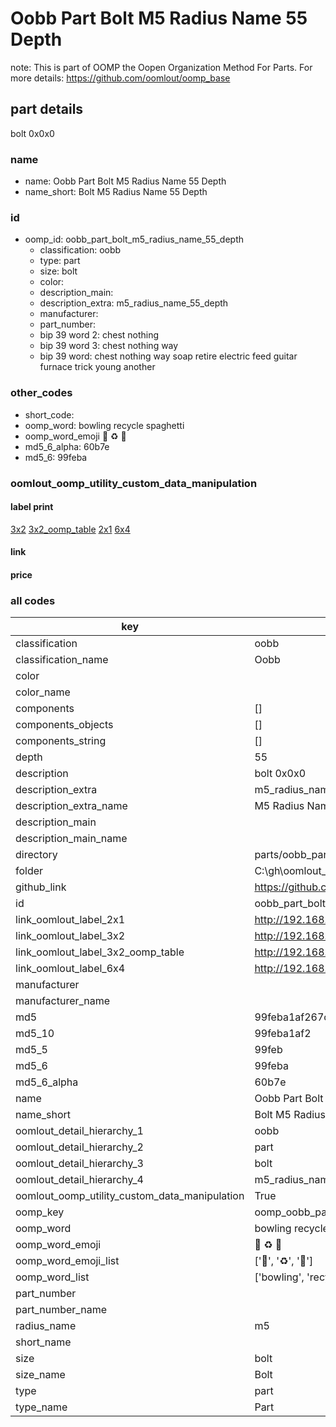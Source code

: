 # Oobb Part Bolt M5 Radius Name 55 Depth  

note: This is part of OOMP the Oopen Organization Method For Parts. For more details: https://github.com/oomlout/oomp_base

##  part details
  



bolt 0x0x0



### name
* name: Oobb Part Bolt M5 Radius Name 55 Depth
* name_short: Bolt M5 Radius Name 55 Depth
### id
* oomp_id: oobb_part_bolt_m5_radius_name_55_depth
  * classification: oobb
  * type: part
  * size: bolt
  * color: 
  * description_main: 
  * description_extra: m5_radius_name_55_depth
  * manufacturer: 
  * part_number: 
  * bip 39 word 2: chest nothing
  * bip 39 word 3: chest nothing way
  * bip 39 word: chest nothing way soap retire electric feed guitar furnace trick young another

### other_codes
* short_code: 
* oomp_word: bowling recycle spaghetti
* oomp_word_emoji :bowling: :recycle: :spaghetti:
* md5_6_alpha: 60b7e
* md5_6: 99feba






### oomlout_oomp_utility_custom_data_manipulation
#### label print
[3x2](http://192.168.1.245:1112/?label=oomp%2060b7e)
[3x2_oomp_table](http://192.168.1.108:1112/?label=oomp%2060b7e)
[2x1](http://192.168.1.242:1112/?label=oomp%2060b7e)
[6x4](http://192.168.1.55:1112/?label=oomp%2060b7e)    

#### link

                              

#### price







### all codes 
| key | value |  
| --- | --- |  
| classification | oobb |  
| classification_name | Oobb |  
| color |  |  
| color_name |  |  
| components | [] |  
| components_objects | [] |  
| components_string | [] |  
| depth | 55 |  
| description | bolt 0x0x0 |  
| description_extra | m5_radius_name_55_depth |  
| description_extra_name | M5 Radius Name 55 Depth |  
| description_main |  |  
| description_main_name |  |  
| directory | parts/oobb_part_bolt_m5_radius_name_55_depth |  
| folder | C:\gh\oomlout_oobb_version_4_generated_parts\parts\oobb_part_bolt_m5_radius_name_55_depth |  
| github_link | https://github.com/oomlout/oomlout_oomp_part_src/tree/main/parts/oobb_part_bolt_m5_radius_name_55_depth |  
| id | oobb_part_bolt_m5_radius_name_55_depth |  
| link_oomlout_label_2x1 | http://192.168.1.242:1112/?label=oomp%2060b7e |  
| link_oomlout_label_3x2 | http://192.168.1.245:1112/?label=oomp%2060b7e |  
| link_oomlout_label_3x2_oomp_table | http://192.168.1.108:1112/?label=oomp%2060b7e |  
| link_oomlout_label_6x4 | http://192.168.1.55:1112/?label=oomp%2060b7e |  
| manufacturer |  |  
| manufacturer_name |  |  
| md5 | 99feba1af267ca951ddbfcdbf025b13c |  
| md5_10 | 99feba1af2 |  
| md5_5 | 99feb |  
| md5_6 | 99feba |  
| md5_6_alpha | 60b7e |  
| name | Oobb Part Bolt M5 Radius Name 55 Depth |  
| name_short | Bolt M5 Radius Name 55 Depth |  
| oomlout_detail_hierarchy_1 | oobb |  
| oomlout_detail_hierarchy_2 | part |  
| oomlout_detail_hierarchy_3 | bolt |  
| oomlout_detail_hierarchy_4 | m5_radius_name_55_depth |  
| oomlout_oomp_utility_custom_data_manipulation | True |  
| oomp_key | oomp_oobb_part_bolt_m5_radius_name_55_depth |  
| oomp_word | bowling recycle spaghetti |  
| oomp_word_emoji | :bowling: :recycle: :spaghetti: |  
| oomp_word_emoji_list | [':bowling:', ':recycle:', ':spaghetti:'] |  
| oomp_word_list | ['bowling', 'recycle', 'spaghetti'] |  
| part_number |  |  
| part_number_name |  |  
| radius_name | m5 |  
| short_name |  |  
| size | bolt |  
| size_name | Bolt |  
| type | part |  
| type_name | Part |  
